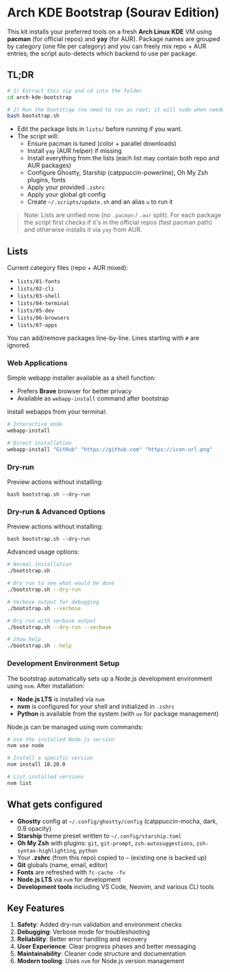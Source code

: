 # Arch KDE Bootstrap (Sourav Edition)

This kit installs your preferred tools on a fresh **Arch Linux KDE** VM using **pacman** (for official repos) and **yay** (for AUR). Package names are grouped by category (one file per category) and you can freely mix repo + AUR entries; the script auto-detects which backend to use per package.

## TL;DR
```bash
# 1) Extract this zip and cd into the folder
cd arch-kde-bootstrap

# 2) Run the bootstrap (no need to run as root; it will sudo when needed)
bash bootstrap.sh
```

- Edit the package lists in `lists/` before running if you want.
- The script will:
  - Ensure pacman is tuned (color + parallel downloads)
  - Install `yay` (AUR helper) if missing
  - Install everything from the lists (each list may contain both repo and AUR packages)
  - Configure Ghostty, Starship (catppuccin-powerline), Oh My Zsh plugins, fonts
  - Apply your provided `.zshrc`
  - Apply your global git config
  - Create `~/.scripts/update.sh` and an alias `u` to run it

> Note: Lists are unified now (no `.pacman` / `.aur` split). For each package the script first checks if it's in the official repos (fast pacman path) and otherwise installs it via `yay` from AUR.

## Lists
Current category files (repo + AUR mixed):
- `lists/01-fonts`
- `lists/02-cli`
- `lists/03-shell`
- `lists/04-terminal`
- `lists/05-dev`
- `lists/06-browsers`
- `lists/07-apps`

You can add/remove packages line-by-line. Lines starting with `#` are ignored.

### Web Applications
Simple webapp installer available as a shell function:
- Prefers **Brave** browser for better privacy
- Available as `webapp-install` command after bootstrap

Install webapps from your terminal:
```bash
# Interactive mode
webapp-install

# Direct installation
webapp-install "GitHub" "https://github.com" "https://icon-url.png"
```

### Dry-run
Preview actions without installing:
```
bash bootstrap.sh --dry-run
```

### Dry-run & Advanced Options
Preview actions without installing:
```
bash bootstrap.sh --dry-run
```

Advanced usage options:
```bash
# Normal installation
./bootstrap.sh

# Dry run to see what would be done
./bootstrap.sh --dry-run

# Verbose output for debugging
./bootstrap.sh --verbose

# Dry run with verbose output
./bootstrap.sh --dry-run --verbose

# Show help
./bootstrap.sh --help
```

### Development Environment Setup
The bootstrap automatically sets up a Node.js development environment using `nvm`. After installation:

- **Node.js LTS** is installed via `nvm`
- **nvm** is configured for your shell and initialized in `.zshrc`
- **Python** is available from the system (with `uv` for package management)

Node.js can be managed using nvm commands:
```bash
# Use the installed Node.js version
nvm use node

# Install a specific version
nvm install 18.20.0

# List installed versions
nvm list
```

## What gets configured
- **Ghostty** config at `~/.config/ghostty/config` (catppuccin-mocha, dark, 0.9 opacity)
- **Starship** theme preset written to `~/.config/starship.toml`
- **Oh My Zsh** with plugins: `git`, `git-prompt`, `zsh-autosuggestions`, `zsh-syntax-highlighting`, `python`
- Your **.zshrc** (from this repo) copied to `~` (existing one is backed up)
- **Git** globals (name, email, editor)
- **Fonts** are refreshed with `fc-cache -fv`
- **Node.js LTS** via `nvm` for development
- **Development tools** including VS Code, Neovim, and various CLI tools

## Key Features

1. **Safety**: Added dry-run validation and environment checks
2. **Debugging**: Verbose mode for troubleshooting
3. **Reliability**: Better error handling and recovery
4. **User Experience**: Clear progress phases and better messaging
5. **Maintainability**: Cleaner code structure and documentation
6. **Modern tooling**: Uses `nvm` for Node.js version management
